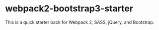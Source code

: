 # webpack2-bootstrap3-starter

This is a quick starter pack for Webpack 2, SASS, jQuery, and Bootstrap.
